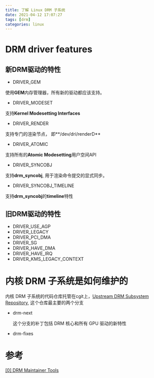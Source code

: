 ```yaml
---
title: 了解 Linux DRM 子系统
date: 2021-04-12 17:07:27
tags: [drm]
categories: linux
---
```


# DRM driver features

## 新DRM驱动的特性

- DRIVER_GEM

使用**GEM**内存管理器，所有新的驱动都应该支持。

- DRIVER_MODESET

支持**Kernel Modesetting Interfaces**

- DRIVER_RENDER

支持专门的渲染节点， 即**/dev/dri/renderD**

- DRIVER_ATOMIC

支持所有的**Atomic Modesetting**用户空间API

- DRIVER_SYNCOBJ

支持**drm_syncobj**, 用于渲染命令提交的显式同步。

- DRIVER_SYNCOBJ_TIMELINE

支持**drm_syncobj**的**timeline**特性

## 旧DRM驱动的特性

- DRIVER_USE_AGP
- DRIVER_LEGACY
- DRIVER_PCI_DMA
- DRIVER_SG
- DRIVER_HAVE_DMA
- DRIVER_HAVE_IRQ
- DRIVER_KMS_LEGACY_CONTEXT

# 内核 DRM 子系统是如何维护的

内核 DRM 子系统的代码仓库托管在cgit上，[Upstream DRM Subsystem Repository](https://cgit.freedesktop.org/drm/drm), 这个仓库最主要的两个分支

- drm-next

    这个分支的补丁包括 DRM 核心和所有 GPU 驱动的新特性

- drm-fixes

# 参考

[[0] DRM Maintainer Tools](https://drm.pages.freedesktop.org/maintainer-tools/repositories.html)
